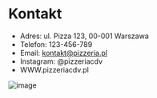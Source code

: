 # Kontakt

- Adres: ul. Pizza 123, 00-001 Warszawa
- Telefon: 123-456-789
- Email: kontakt@pizzeria.pl
- Instagram: @pizzeriacdv
- WWW.pizzeriacdv.pl

![image](https://github.com/nnydub/pizzeria/assets/174262232/6ae42fe3-2ccf-4f1c-ad7f-a5c36c741a6d)
